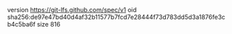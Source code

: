 version https://git-lfs.github.com/spec/v1
oid sha256:de97e47bd40d4af32b11577b7fcd7e28444f73d783dd5d3a1876fe3cb4c5ba6f
size 816
